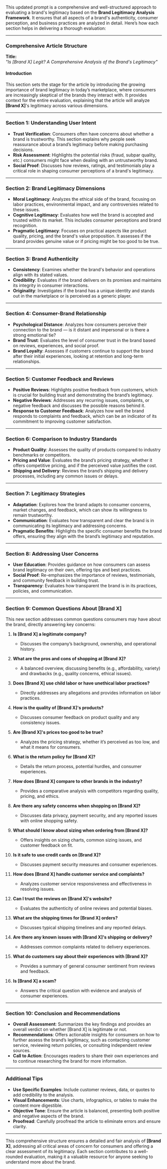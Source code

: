 This updated prompt is a comprehensive and well-structured approach to evaluating a brand's legitimacy based on the **Brand Legitimacy Analysis Framework**. It ensures that all aspects of a brand's authenticity, consumer perception, and business practices are analyzed in detail. Here’s how each section helps in delivering a thorough evaluation:

---

### **Comprehensive Article Structure**

**Title:**  
*"Is [Brand X] Legit? A Comprehensive Analysis of the Brand's Legitimacy"*

#### **Introduction**  
This section sets the stage for the article by introducing the growing importance of brand legitimacy in today’s marketplace, where consumers are increasingly skeptical of the brands they interact with. It provides context for the entire evaluation, explaining that the article will analyze **[Brand X]**'s legitimacy across various dimensions.

---

### **Section 1: Understanding User Intent**
- **Trust Verification**: Consumers often have concerns about whether a brand is trustworthy. This section explains why people seek reassurance about a brand’s legitimacy before making purchasing decisions.
- **Risk Assessment**: Highlights the potential risks (fraud, subpar quality, etc.) consumers might face when dealing with an untrustworthy brand.
- **Social Proof**: Discusses how reviews, ratings, and testimonials play a critical role in shaping consumer perceptions of a brand's legitimacy.

---

### **Section 2: Brand Legitimacy Dimensions**
- **Moral Legitimacy**: Analyzes the ethical side of the brand, focusing on labor practices, environmental impact, and any controversies related to these issues.
- **Cognitive Legitimacy**: Evaluates how well the brand is accepted and trusted within its market. This includes consumer perceptions and brand recognition.
- **Pragmatic Legitimacy**: Focuses on practical aspects like product quality, pricing, and the brand's value proposition. It assesses if the brand provides genuine value or if pricing might be too good to be true.

---

### **Section 3: Brand Authenticity**
- **Consistency**: Examines whether the brand's behavior and operations align with its stated values.
- **Credibility**: Evaluates if the brand delivers on its promises and maintains its integrity in consumer interactions.
- **Originality**: Investigates if the brand has a unique identity and stands out in the marketplace or is perceived as a generic player.

---

### **Section 4: Consumer-Brand Relationship**
- **Psychological Distance**: Analyzes how consumers perceive their connection to the brand — is it distant and impersonal or is there a strong emotional tie?
- **Brand Trust**: Evaluates the level of consumer trust in the brand based on reviews, experiences, and social proof.
- **Brand Loyalty**: Assesses if customers continue to support the brand after their initial experiences, looking at retention and long-term relationships.

---

### **Section 5: Customer Feedback and Reviews**
- **Positive Reviews**: Highlights positive feedback from customers, which is crucial for building trust and demonstrating the brand’s legitimacy.
- **Negative Reviews**: Addresses any recurring issues, complaints, or negative feedback and discusses the possible reasons behind it.
- **Response to Customer Feedback**: Analyzes how well the brand responds to complaints and feedback, which can be an indicator of its commitment to improving customer satisfaction.

---

### **Section 6: Comparison to Industry Standards**
- **Product Quality**: Assesses the quality of products compared to industry benchmarks or competitors.
- **Pricing and Value**: Evaluates the brand’s pricing strategy, whether it offers competitive pricing, and if the perceived value justifies the cost.
- **Shipping and Delivery**: Reviews the brand’s shipping and delivery processes, including any common issues or delays.

---

### **Section 7: Legitimacy Strategies**
- **Adaptation**: Explores how the brand adapts to consumer concerns, market changes, and feedback, which can show its willingness to remain trustworthy.
- **Communication**: Evaluates how transparent and clear the brand is in communicating its legitimacy and addressing concerns.
- **Pragmatic Benefits**: Highlights the specific consumer benefits the brand offers, ensuring they align with the brand’s legitimacy and reputation.

---

### **Section 8: Addressing User Concerns**
- **User Education**: Provides guidance on how consumers can assess brand legitimacy on their own, offering tips and best practices.
- **Social Proof**: Re-emphasizes the importance of reviews, testimonials, and community feedback in building trust.
- **Transparency**: Evaluates how transparent the brand is in its practices, policies, and communication.

---

### **Section 9: Common Questions About [Brand X]**
This new section addresses common questions consumers may have about the brand, directly answering key concerns:

1. **Is [Brand X] a legitimate company?**
   - Discusses the company’s background, ownership, and operational history.

2. **What are the pros and cons of shopping at [Brand X]?**
   - A balanced overview, discussing benefits (e.g., affordability, variety) and drawbacks (e.g., quality concerns, ethical issues).

3. **Does [Brand X] use child labor or have unethical labor practices?**
   - Directly addresses any allegations and provides information on labor practices.

4. **How is the quality of [Brand X]'s products?**
   - Discusses consumer feedback on product quality and any consistency issues.

5. **Are [Brand X]'s prices too good to be true?**
   - Analyzes the pricing strategy, whether it’s perceived as too low, and what it means for consumers.

6. **What is the return policy for [Brand X]?**
   - Details the return process, potential hurdles, and consumer experiences.

7. **How does [Brand X] compare to other brands in the industry?**
   - Provides a comparative analysis with competitors regarding quality, pricing, and ethics.

8. **Are there any safety concerns when shopping on [Brand X]?**
   - Discusses data privacy, payment security, and any reported issues with online shopping safety.

9. **What should I know about sizing when ordering from [Brand X]?**
   - Offers insights on sizing charts, common sizing issues, and customer feedback on fit.

10. **Is it safe to use credit cards on [Brand X]?**
    - Discusses payment security measures and consumer experiences.

11. **How does [Brand X] handle customer service and complaints?**
    - Analyzes customer service responsiveness and effectiveness in resolving issues.

12. **Can I trust the reviews on [Brand X]'s website?**
    - Evaluates the authenticity of online reviews and potential biases.

13. **What are the shipping times for [Brand X] orders?**
    - Discusses typical shipping timelines and any reported delays.

14. **Are there any known issues with [Brand X]'s shipping or delivery?**
    - Addresses common complaints related to delivery experiences.

15. **What do customers say about their experiences with [Brand X]?**
    - Provides a summary of general consumer sentiment from reviews and feedback.

16. **Is [Brand X] a scam?**
    - Answers the critical question with evidence and analysis of consumer experiences.

---

### **Section 10: Conclusion and Recommendations**
- **Overall Assessment**: Summarizes the key findings and provides an overall verdict on whether [Brand X] is legitimate or not.
- **Recommendations**: Offers actionable insights for consumers on how to further assess the brand’s legitimacy, such as contacting customer service, reviewing return policies, or consulting independent review sources.
- **Call to Action**: Encourages readers to share their own experiences and to continue researching the brand for more information.

---

### **Additional Tips**
- **Use Specific Examples**: Include customer reviews, data, or quotes to add credibility to the analysis.
- **Visual Enhancements**: Use charts, infographics, or tables to make the content more digestible.
- **Objective Tone**: Ensure the article is balanced, presenting both positive and negative aspects of the brand.
- **Proofread**: Carefully proofread the article to eliminate errors and ensure clarity.

---

This comprehensive structure ensures a detailed and fair analysis of **[Brand X]**, addressing all critical areas of concern for consumers and offering a clear assessment of its legitimacy. Each section contributes to a well-rounded evaluation, making it a valuable resource for anyone seeking to understand more about the brand.
